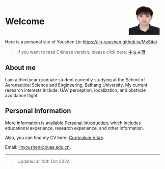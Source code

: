 <div style="display: flex; align-items: flex-start; margin-top: 0px; justify-content: flex-end;" class="sidebar-logo">
  <h1 style="margin-right: auto; padding-left: 0px;"> Welcome </h1>
  <img src="./media/personalpicture.jpg" alt="Logo" width="100" height="100" style="text-align: right; margin-right: 1px;">
</div>

Here is a personal site of Youshen Lin <https://lin-youshen.github.io/MySite/>

> If you want to read Chinese version, please click here: [中文主页](./zh/index.md)

## About me

I am a third year graduate student currently studying at the School of Aeronautical Science and Engineering, Beihang University. My current research interests include: UAV perception, localization, and obstacle avoidance flight.

## Personal Information

More information is available [Personal Introduction](./en/introduction.md), which includes educational experience, research experience, and other information.

Also, you can find my CV here: [Curriculum Vitae](./document/CV_linyoushen.pdf).

Email: <linyoushen@buaa.edu.cn>.

---
> Updated at 10th Oct 2024
